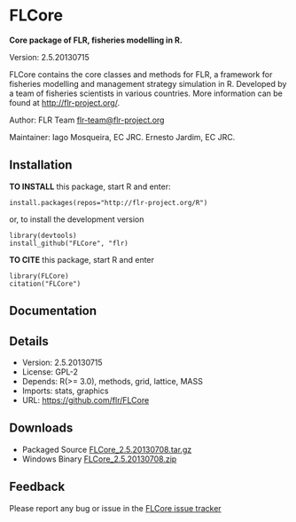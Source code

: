 # FLCore

**Core package of FLR, fisheries modelling in R.**

Version: 2.5.20130715

FLCore contains the core classes and methods for FLR, a framework for fisheries modelling and management strategy simulation in R. Developed by a team of fisheries scientists in various countries. More information can be found at http://flr-project.org/.

Author: FLR Team <flr-team@flr-project.org>

Maintainer: Iago Mosqueira, EC JRC. Ernesto Jardim, EC JRC.


## Installation

**TO INSTALL** this package, start R and enter:

	install.packages(repos="http://flr-project.org/R")

or, to install the development version

	library(devtools)
	install_github("FLCore", "flr)

**TO CITE** this package, start R and enter

	library(FLCore)
	citation("FLCore")

## Documentation

## Details

- Version: 2.5.20130715
- License: GPL-2
- Depends: R(>= 3.0), methods, grid, lattice, MASS
- Imports: stats, graphics
- URL: <https://github.com/flr/FLCore>

## Downloads
- Packaged Source [FLCore_2.5.20130708.tar.gz](http://flr-project.org/Rdevel/src/contrib/FLCore_2.5.20130708.tar.gz)
- Windows Binary [FLCore_2.5.20130708.zip](http://flr-project.org/Rdevel/bin/windows/contrib/3.0/FLCore_2.5.20130708.zip)

## Feedback
Please report any bug or issue in the [FLCore issue tracker](https://github.com/flr/FLCore/issues)
